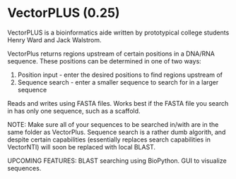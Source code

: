 VectorPLUS (0.25)
==========
VectorPLUS is a bioinformatics aide written by prototypical college students Henry Ward and Jack Walstrom.

VectorPlus returns regions upstream of certain positions in a DNA/RNA sequence.
These positions can be determined in one of two ways:
1) Position input - enter the desired positions to find regions upstream of
2) Sequence search - enter a smaller sequence to search for in a larger sequence

Reads and writes using FASTA files. Works best if the FASTA file you search in has only one sequence, such
as a scaffold.

NOTE: Make sure all of your sequences to be searched in/with are in the same folder as VectorPlus. Sequence search is a rather dumb algorith, and despite certain capabilities (essentially replaces search capabilities in VectorNTI) will soon be replaced with local BLAST. 

UPCOMING FEATURES: BLAST searching using BioPython. GUI to visualize sequences. 

